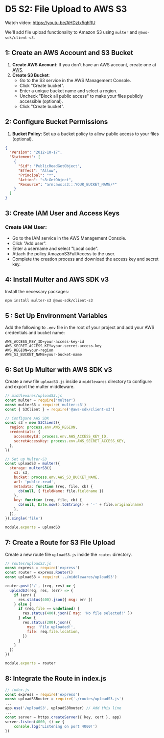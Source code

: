 # D5 S2: File Upload to AWS S3

Watch video: https://youtu.be/AHDztx5qhRU

We'll add file upload functionality to Amazon S3 using `multer` and `@aws-sdk/client-s3`. 

## 1: Create an AWS Account and S3 Bucket

1. **Create AWS Account**: If you don't have an AWS account, create one at [AWS](https://aws.amazon.com/).
2. **Create S3 Bucket**:
   - Go to the S3 service in the AWS Management Console.
   - Click "Create bucket".
   - Enter a unique bucket name and select a region.
   - Uncheck "Block all public access" to make your files publicly accessible (optional).
   - Click "Create bucket".

## 2: Configure Bucket Permissions

1. **Bucket Policy**: Set up a bucket policy to allow public access to your files (optional).

```json
{
  "Version": "2012-10-17",
  "Statement": [
    {
      "Sid": "PublicReadGetObject",
      "Effect": "Allow",
      "Principal": "*",
      "Action": "s3:GetObject",
      "Resource": "arn:aws:s3:::YOUR_BUCKET_NAME/*"
    }
  ]
}
```
## 3: Create IAM User and Access Keys
### Create IAM User:
   - Go to the IAM service in the AWS Management Console.
   - Click "Add user".
   - Enter a username and select "Local code".
   - Attach the policy AmazonS3FullAccess to the user.
   - Complete the creation process and download the access key and secret key.

## 4: Install Multer and AWS SDK v3
Install the necessary packages:
```sh
npm install multer-s3 @aws-sdk/client-s3
```
## 5 : Set Up Environment Variables
Add the following to `.env` file in the root of your project and add your AWS credentials and bucket name:
```
AWS_ACCESS_KEY_ID=your-access-key-id
AWS_SECRET_ACCESS_KEY=your-secret-access-key
AWS_REGION=your-region
AWS_S3_BUCKET_NAME=your-bucket-name
```
## 6: Set Up Multer with AWS SDK v3
Create a new file `uploadS3.js` inside a `middlewares` directory to configure and export the multer middleware.
```js
// middlewares/uploadS3.js
const multer = require('multer')
const multerS3 = require('multer-s3')
const { S3Client } = require('@aws-sdk/client-s3')

// Configure AWS SDK
const s3 = new S3Client({
  region: process.env.AWS_REGION,
  credentials: {
    accessKeyId: process.env.AWS_ACCESS_KEY_ID,
    secretAccessKey: process.env.AWS_SECRET_ACCESS_KEY,
  },
})

// Set up Multer-S3
const uploadS3 = multer({
  storage: multerS3({
    s3: s3,
    bucket: process.env.AWS_S3_BUCKET_NAME,
    acl: 'public-read',
    metadata: function (req, file, cb) {
      cb(null, { fieldName: file.fieldname })
    },
    key: function (req, file, cb) {
      cb(null, Date.now().toString() + '-' + file.originalname)
    },
  }),
}).single('file')

module.exports = uploadS3
```
## 7: Create a Route for S3 File Upload
Create a new route file `uploadS3.js` inside the `routes` directory.
```js
// routes/uploadS3.js
const express = require('express')
const router = express.Router()
const uploadS3 = require('../middlewares/uploadS3')

router.post('/', (req, res) => {
  uploadS3(req, res, (err) => {
    if (err) {
      res.status(400).json({ msg: err })
    } else {
      if (req.file == undefined) {
        res.status(400).json({ msg: 'No file selected!' })
      } else {
        res.status(200).json({
          msg: 'File uploaded!',
          file: req.file.location,
        })
      }
    }
  })
})

module.exports = router
```
## 8: Integrate the Route in index.js
```js
// index.js
const express = require('express')
const uploadS3Router = require('./routes/uploadS3.js')
...
app.use('/uploadS3', uploadS3Router) // Add this line
...
const server = https.createServer({ key, cert }, app)
server.listen(4000, () => {
    console.log('Listening on port 4000!')
})
```